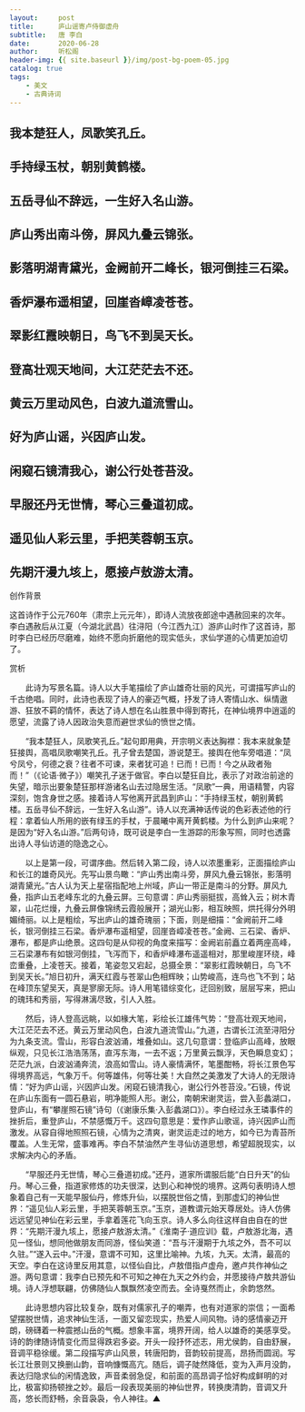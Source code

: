 ```yaml
---
layout:     post
title:      庐山谣寄卢侍御虚舟
subtitle:   唐 李白
date:       2020-06-28
author:     听松阁
header-img: {{ site.baseurl }}/img/post-bg-poem-05.jpg
catalog: true
tags:
    - 美文
    - 古典诗词
---
```


## 我本楚狂人，凤歌笑孔丘。
## 手持绿玉杖，朝别黄鹤楼。
## 五岳寻仙不辞远，一生好入名山游。
## 庐山秀出南斗傍，屏风九叠云锦张。
## 影落明湖青黛光，金阙前开二峰长，银河倒挂三石梁。
## 香炉瀑布遥相望，回崖沓嶂凌苍苍。
## 翠影红霞映朝日，鸟飞不到吴天长。
## 登高壮观天地间，大江茫茫去不还。
## 黄云万里动风色，白波九道流雪山。
## 好为庐山谣，兴因庐山发。
## 闲窥石镜清我心，谢公行处苍苔没。
## 早服还丹无世情，琴心三叠道初成。
## 遥见仙人彩云里，手把芙蓉朝玉京。
## 先期汗漫九垓上，愿接卢敖游太清。





创作背景

这首诗作于公元760年（肃宗上元元年），即诗人流放夜郎途中遇赦回来的次年。李白遇赦后从江夏（今湖北武昌）往浔阳（今江西九江）游庐山时作了这首诗，那时李白已经历尽磨难，始终不愿向折磨他的现实低头，求仙学道的心情更加迫切了。





赏析



　　此诗为写景名篇。诗人以大手笔描绘了庐山雄奇壮丽的风光，可谓描写庐山的千古绝唱。同时，此诗也表现了诗人的豪迈气概，抒发了诗人寄情山水、纵情遨游、狂放不羁的情怀，表达了诗人想在名山胜景中得到寄托，在神仙境界中逍遥的愿望，流露了诗人因政治失意而避世求仙的愤世之情。　



　　“我本楚狂人，凤歌笑孔丘。”起句即用典，开宗明义表达胸襟：我本来就象楚狂接舆，高唱凤歌嘲笑孔丘。孔子曾去楚国，游说楚王。接舆在他车旁唱道：“凤兮凤兮，何德之衰？往者不可谏，来者犹可追！已而！已而！今之从政者殆而！”（《论语·微子》）嘲笑孔子迷于做官。李白以楚狂自比，表示了对政治前途的失望，暗示出要象楚狂那样游诸名山去过隐居生活。“凤歌”一典，用语精警，内容深刻，饱含身世之感。接着诗人写他离开武昌到庐山：“手持绿玉杖，朝别黄鹤楼。五岳寻仙不辞远，一生好入名山游”。诗人以充满神话传说的色彩表述他的行程：拿着仙人所用的嵌有绿玉的手杖，于晨曦中离开黄鹤楼。为什么到庐山来呢？是因为“好入名山游。”后两句诗，既可说是李白一生游踪的形象写照，同时也透露出诗人寻仙访道的隐逸之心。



　　以上是第一段，可谓序曲。然后转入第二段，诗人以浓墨重彩，正面描绘庐山和长江的雄奇风光。先写山景鸟瞰：“庐山秀出南斗旁，屏风九叠云锦张，影落明湖青黛光。”古人认为天上星宿指配地上州域，庐山一带正是南斗的分野。屏风九叠，指庐山五老峰东北的九叠云屏。三句意谓：庐山秀丽挺拔，高耸入云；树木青翠，山花烂熳，九叠云屏像锦绣云霞般展开；湖光山影，相互映照，烘托得分外明媚绮丽。以上是粗绘，写出庐山的雄奇瑰丽；下面，则是细描：“金阙前开二峰长，银河倒挂三石梁。香炉瀑布遥相望，回崖沓嶂凌苍苍。”金阙、三石梁、香炉、瀑布，都是庐山绝景。这四句是从仰视的角度来描写：金阙岩前矗立着两座高峰，三石梁瀑布有如银河倒挂，飞泻而下，和香炉峰瀑布遥遥相对，那里峻崖环绕，峰峦重叠，上凌苍天。接着，笔姿忽又宕起，总摄全景：“翠影红霞映朝日，鸟飞不到吴天长。”旭日初升，满天红霞与苍翠山色相辉映；山势峻高，连鸟也飞不到；站在峰顶东望吴天，真是寥廓无际。诗人用笔错综变化，迂回别致，层层写来，把山的瑰玮和秀丽，写得淋漓尽致，引人入胜。



　　然后，诗人登高远眺，以如椽大笔，彩绘长江雄伟气势：“登高壮观天地间，大江茫茫去不还。黄云万里动风色，白波九道流雪山。”九道，古谓长江流至浔阳分为九条支流。雪山，形容白波汹涌，堆叠如山。这几句意谓：登临庐山高峰，放眼纵观，只见长江浩浩荡荡，直泻东海，一去不返；万里黄云飘浮，天色瞬息变幻；茫茫九派，白波汹涌奔流，浪高如雪山。诗人豪情满怀，笔墨酣畅，将长江景色写得境界高远，气象万千。何等雄伟，何等壮美！大自然之美激发了大诗人的无限诗情：“好为庐山谣，兴因庐山发。闲窥石镜清我心，谢公行外苍苔没。”石镜，传说在庐山东面有一圆石悬岩，明净能照人形。谢公，南朝宋谢灵运，尝入彭蠡湖口，登庐山，有“攀崖照石镜”诗句（《谢康乐集·入彭蠡湖口》）。李白经过永王璘事件的挫折后，重登庐山，不禁感慨万千。这四句意思是：爱作庐山歌谣，诗兴因庐山而激发。从容自得地照照石镜，心情为之清爽，谢灵运走过的地方，如今已为青苔所覆盖。人生无常，盛事难再。李白不禁油然产生寻仙访道思想，希望超脱现实，以求解决内心的矛盾。



　　“早服还丹无世情，琴心三叠道初成。”还丹，道家所谓服后能“白日升天”的仙丹。琴心三叠，指道家修炼的功夫很深，达到心和神悦的境界。这两句表明诗人想象着自己有一天能早服仙丹，修炼升仙，以摆脱世俗之情，到那虚幻的神仙世界：“遥见仙人彩云里，手把芙蓉朝玉京。”玉京，道教谓元始天尊居处。诗人仿佛远远望见神仙在彩云里，手拿着莲花飞向玉京。诗人多么向往这样自由自在的世界：“先期汗漫九垓上，愿接卢敖游太清。”《淮南子·道应训》载，卢敖游北海，遇见一怪仙，想同他做朋友而同游，怪仙笑道：“吾与汗漫期于九垓之外，吾不可以久驻。”“遂入云中。”汗漫，意谓不可知，这里比喻神。九垓，九天。太清，最高的天空。李白在这诗里反用其意，以怪仙自比，卢敖借指卢虚舟，邀卢共作神仙之游。两句意谓：我李白已预先和不可知之神在九天之外约会，并愿接待卢敖共游仙境。诗人浮想联翩，仿佛随仙人飘飘然凌空而去。全诗戛然而止，余韵悠然。



　　此诗思想内容比较复杂，既有对儒家孔子的嘲弄，也有对道家的崇信；一面希望摆脱世情，追求神仙生活，一面又留恋现实，热爱人间风物。诗的感情豪迈开朗，磅礴着一种震撼山岳的气概。想象丰富，境界开阔，给人以雄奇的美感享受。诗的韵律随诗情变化而显得跌宕多姿。开头一段抒怀述志，用尤侯韵，自由舒展，音调平稳徐缓。第二段描写庐山风景，转唐阳韵，音韵较前提高，昂扬而圆润。写长江壮景则又换删山韵，音响慷慨高亢。随后，调子陡然降低，变为入声月没韵，表达归隐求仙的闲情逸致，声音柔弱急促，和前面的高昂调子恰好构成鲜明的对比，极富抑扬顿挫之妙。最后一段表现美丽的神仙世界，转换庚清韵，音调又升高，悠长而舒畅，余音袅袅，令人神往。▲
